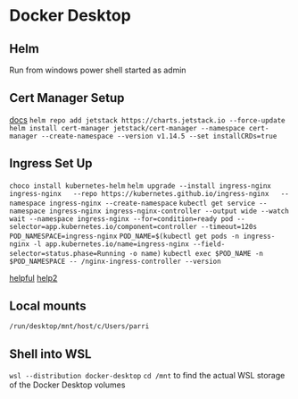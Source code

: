 # Docker Desktop

## Helm

Run from windows power shell started as admin

## Cert Manager Setup

[docs](https://cert-manager.io/docs/installation/helm/)
```helm repo add jetstack https://charts.jetstack.io --force-update```
```helm install cert-manager jetstack/cert-manager --namespace cert-manager --create-namespace --version v1.14.5 --set installCRDs=true```

## Ingress Set Up

```choco install kubernetes-helm```
```helm upgrade --install ingress-nginx ingress-nginx   --repo https://kubernetes.github.io/ingress-nginx   --namespace ingress-nginx --create-namespace```
```kubectl get service --namespace ingress-nginx ingress-nginx-controller --output wide --watch```
```wait --namespace ingress-nginx --for=condition=ready pod --selector=app.kubernetes.io/component=controller --timeout=120s```
```POD_NAMESPACE=ingress-nginx```
```POD_NAME=$(kubectl get pods -n ingress-nginx -l app.kubernetes.io/name=ingress-nginx --field-selector=status.phase=Running -o name)```
```kubectl exec $POD_NAME -n $POD_NAMESPACE -- /nginx-ingress-controller --version```

[helpful](https://phoenixnap.com/kb/install-helm)
[help2](https://matthewpalmer.net/kubernetes-app-developer/articles/kubernetes-ingress-guide-nginx-example.html)

## Local mounts

```/run/desktop/mnt/host/c/Users/parri```

## Shell into WSL

```wsl --distribution docker-desktop```
```cd /mnt``` to find the actual WSL storage of the Docker Desktop volumes
